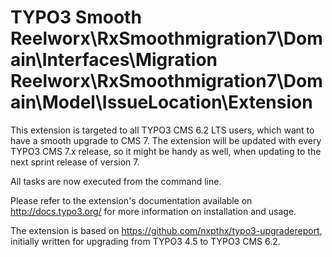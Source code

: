 # TYPO3 Smooth Reelworx\RxSmoothmigration7\Domain\Interfaces\Migration Reelworx\RxSmoothmigration7\Domain\Model\IssueLocation\Extension

This extension is targeted to all TYPO3 CMS 6.2 LTS users, which want to have a smooth upgrade to CMS 7.
The extension will be updated with every TYPO3 CMS 7.x release, so it might be handy as well, when updating to the next sprint release of version 7.

All tasks are now executed from the command line.

Please refer to the extension's documentation available on http://docs.typo3.org/ for more information on installation and usage.

The extension is based on https://github.com/nxpthx/typo3-upgradereport, initially written for upgrading from TYPO3 4.5 to TYPO3 CMS 6.2.
